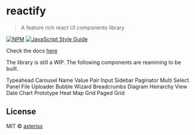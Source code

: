 # reactify

> A feature rich react UI components library

[![NPM](https://img.shields.io/npm/v/reactify.svg)](https://www.npmjs.com/package/reactify) [![JavaScript Style Guide](https://img.shields.io/badge/code_style-standard-brightgreen.svg)](https://standardjs.com)

Check the docs [here](https://asterisx.github.io/reactify/) 

The library is still a WIP. The following components are reamining to be built.

Typeahead
Carousel
Name Value Pair Input
Sidebar
Paginator
Multi Select Panel
File Uploader
Bubble Wizard
Breadcrumbs
Diagram
Heirarchy View
Date
Chart
Prototype
Heat Map
Grid
Paged Grid

## License

MIT © [asterisx](https://github.com/asterisx)
